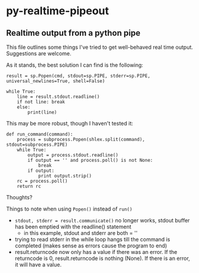 # py-realtime-pipeout


## Realtime output from a python pipe

This file outlines some things I've tried to get well-behaved real time output.  Suggestions are welcome.

As it stands, the best solution I can find is the following:

```
result = sp.Popen(cmd, stdout=sp.PIPE, stderr=sp.PIPE, universal_newlines=True, shell=False)

while True:
    line = result.stdout.readline()
    if not line: break
    else:
        print(line)
```

This may be more robust, though I haven't tested it:

```
def run_command(command):
    process = subprocess.Popen(shlex.split(command), stdout=subprocess.PIPE)
    while True:
        output = process.stdout.readline()
        if output == '' and process.poll() is not None:
            break
        if output:
            print output.strip()
    rc = process.poll()
    return rc
```

Thoughts?

Things to note when using `Popen()` instead of `run()`

- `stdout, stderr = result.communicate()` no longer works, stdout buffer has been emptied with the readline() statement
  - in this example, stdout and stderr are both = ''
- trying to read stderr in the while loop hangs till the command is completed (makes sense as errors cause the program to end)
- result.returncode now only has a value if there was an error.  If the returncode is 0, result.returncode is nothing (None).  If there is an error, it will have a value.
